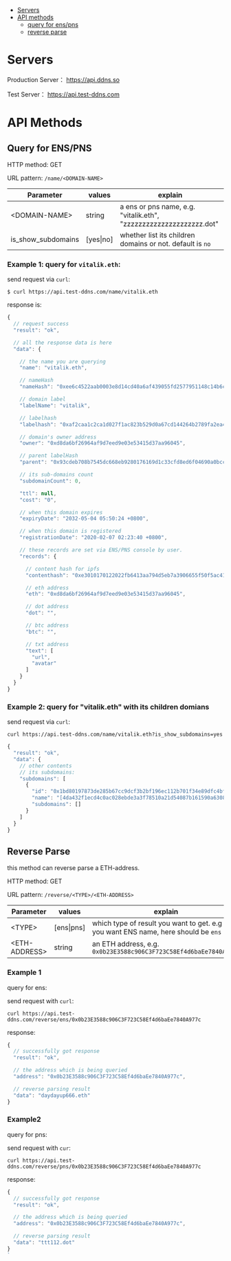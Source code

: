<!-- TOC depthFrom:1 depthTo:6 withLinks:1 orderedList:0 -->
- [Servers](#servers)
- [API methods](#api-methods)
	- [query for ens/pns](#query-for-enspns)
	- [reverse parse](#reverse-parse)
<!-- /TOC -->

# Servers

Production Server： https://api.ddns.so

Test Server： https://api.test-ddns.com

# API Methods

## Query for ENS/PNS

HTTP method: GET

URL pattern: `/name/<DOMAIN-NAME>`

| Parameter           | values  | explain  |
|---------------------|---------|----------|
| \<DOMAIN-NAME\>       | string  | a ens or pns name, e.g. "vitalik.eth", "zzzzzzzzzzzzzzzzzzzzz.dot"  |
| is_show_subdomains  | [yes\|no]               | whether list its children domains or not. default is `no` |


### Example 1: query for `vitalik.eth`:

send request via `curl`:

`$ curl https://api.test-ddns.com/name/vitalik.eth`

response is:

```jsx
{
  // request success
  "result": "ok",

  // all the response data is here
  "data": {

    // the name you are querying
    "name": "vitalik.eth",

    // nameHash
    "nameHash": "0xee6c4522aab0003e8d14cd40a6af439055fd2577951148c14b6cea9a53475835",

    // domain label
    "labelName": "vitalik",

    // labelhash
    "labelhash": "0xaf2caa1c2ca1d027f1ac823b529d0a67cd144264b2789fa2ea4d63a67c7103cc",

    // domain's owner address
    "owner": "0xd8da6bf26964af9d7eed9e03e53415d37aa96045",

    // parent labelHash
    "parent": "0x93cdeb708b7545dc668eb9280176169d1c33cfd8ed6f04690a0bcc88a93fc4ae",

    // its sub-domains count
    "subdomainCount": 0,

    "ttl": null,
    "cost": "0",

    // when this domain expires
    "expiryDate": "2032-05-04 05:50:24 +0800",

    // when this domain is registered
    "registrationDate": "2020-02-07 02:23:40 +0800",

    // these records are set via ENS/PNS console by user.
    "records": {

      // content hash for ipfs
      "contenthash": "0xe3010170122022fb6413aa794d5eb7a3906655f50f5ac41cbdd7933bc277f7192c9e2177c792",

      // eth address
      "eth": "0xd8da6bf26964af9d7eed9e03e53415d37aa96045",

      // dot address
      "dot": "",

      // btc address
      "btc": "",

      // txt address
      "text": [
        "url",
        "avatar"
      ]
    }
  }
}
```

### Example 2: query for "vitalik.eth" with its children domians

send request via `curl`:

`curl https://api.test-ddns.com/name/vitalik.eth?is_show_subdomains=yes `


```jsx
{
  "result": "ok",
  "data": {
    // other contents
    // its subdomains:
    "subdomains": [
      {
        "id": "0x1bd80197873de285b67cc9dcf3b2bf196ec112b701f34e89dfc4bfc9fb17b0b2",
        "name": "[4da432f1ecd4c0ac028ebde3a3f78510a21d54087b161590a63080d33b702b8d].[68562fc74af4dcfac633a803c2f57c2b826827b47f797b6ab4e468dc8607b5d0].[4f5b812789fc606be1b3b16908db13fc7a9adf7ca72641f84d75b47069d3d7f0]",
        "subdomains": []
      }
    ]
  }
}
```

## Reverse Parse

this method can reverse parse a ETH-address.

HTTP method: GET

URL pattern: `/reverse/<TYPE>/<ETH-ADDRESS>`

| Parameter           | values     | explain  |
|---------------------|------------|----------|
| \<TYPE\>              | [ens\|pns] | which type of result you want to get. e.g if you want ENS name, here should be `ens` |
| \<ETH-ADDRESS\>       | string     | an ETH address, e.g. `0x0b23E3588c906C3F723C58Ef4d6baEe7840A977c` |


### Example 1

query for ens:

send request with `curl`:

`curl https://api.test-ddns.com/reverse/ens/0x0b23E3588c906C3F723C58Ef4d6baEe7840A977c`

response:

```jsx
{
  // successfully got response
  "result": "ok",

  // the address which is being queried
  "address": "0x0b23E3588c906C3F723C58Ef4d6baEe7840A977c",

  // reverse parsing result
  "data": "daydayup666.eth"
}
```

### Example2

query for pns:

send request with `cur`:

`curl https://api.test-ddns.com/reverse/pns/0x0b23E3588c906C3F723C58Ef4d6baEe7840A977c`

response:

```jsx
{
  // successfully got response
  "result": "ok",

  // the address which is being queried
  "address": "0x0b23E3588c906C3F723C58Ef4d6baEe7840A977c",

  // reverse parsing result
  "data": "ttt112.dot"
}
`
